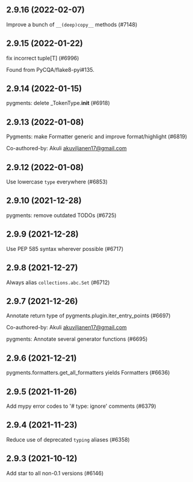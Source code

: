 ## 2.9.16 (2022-02-07)

Improve a bunch of `__(deep)copy__` methods (#7148)

## 2.9.15 (2022-01-22)

fix incorrect tuple[T] (#6996)

Found from PyCQA/flake8-pyi#135.

## 2.9.14 (2022-01-15)

pygments: delete _TokenType.__init__ (#6918)

## 2.9.13 (2022-01-08)

Pygments: make Formatter generic and improve format/highlight (#6819)

Co-authored-by: Akuli <akuviljanen17@gmail.com>

## 2.9.12 (2022-01-08)

Use lowercase `type` everywhere (#6853)

## 2.9.10 (2021-12-28)

pygments: remove outdated TODOs (#6725)

## 2.9.9 (2021-12-28)

Use PEP 585 syntax wherever possible (#6717)

## 2.9.8 (2021-12-27)

Always alias `collections.abc.Set` (#6712)

## 2.9.7 (2021-12-26)

Annotate return type of pygments.plugin.iter_entry_points (#6697)

Co-authored-by: Akuli <akuviljanen17@gmail.com>

pygments: Annotate several generator functions (#6695)

## 2.9.6 (2021-12-21)

pygments.formatters.get_all_formatters yields Formatters (#6636)

## 2.9.5 (2021-11-26)

Add mypy error codes to '# type: ignore' comments (#6379)

## 2.9.4 (2021-11-23)

Reduce use of deprecated `typing` aliases (#6358)

## 2.9.3 (2021-10-12)

Add star to all non-0.1 versions (#6146)

